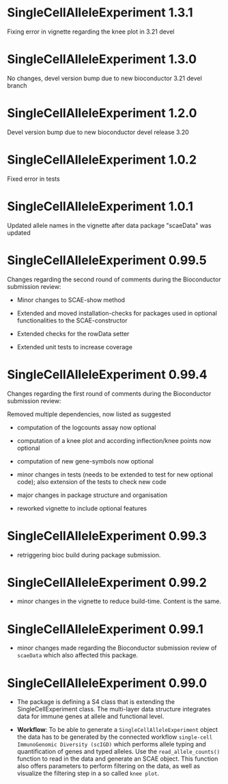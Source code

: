 # SingleCellAlleleExperiment 1.3.1

Fixing error in vignette regarding the knee plot in 3.21 devel

# SingleCellAlleleExperiment 1.3.0

No changes, devel version bump due to new bioconductor 3.21 devel branch

# SingleCellAlleleExperiment 1.2.0

Devel version bump due to new bioconductor devel release 3.20

# SingleCellAlleleExperiment 1.0.2

Fixed error in tests

# SingleCellAlleleExperiment 1.0.1

Updated allele names in the vignette after data package "scaeData" was updated

# SingleCellAlleleExperiment 0.99.5

Changes regarding the second round of comments during the Bioconductor submission
review:

- Minor changes to SCAE-show method
- Extended and moved installation-checks for packages used in optional
functionalities to the SCAE-constructor
- Extended checks for the rowData setter

- Extended unit tests to increase coverage


# SingleCellAlleleExperiment 0.99.4

Changes regarding the first round of comments during the Bioconductor submission
review:

 Removed multiple dependencies, now listed as suggested
 - computation of the logcounts assay now optional
 - computation of a knee plot and according inflection/knee points now optional
 - computation of new gene-symbols now optional
 
 - minor changes in tests (needs to be extended to test for new optional code);
 also extension of the tests to check new code
 
 - major changes in package structure and organisation
 
 - reworked vignette to include optional features
 
# SingleCellAlleleExperiment 0.99.3

- retriggering bioc build during package submission.

# SingleCellAlleleExperiment 0.99.2

- minor changes in the vignette to reduce build-time. Content is the same.

# SingleCellAlleleExperiment 0.99.1

- minor changes made regarding the Bioconductor submission review of `scaeData` which also affected this package.


# SingleCellAlleleExperiment 0.99.0 

* The package is defining a S4 class that is extending the SingleCellExperiment class.
  The multi-layer data structure integrates data for immune genes at allele and 
  functional level.
  
* **Workflow**: To be able to generate a `SingleCellAlleleExperiment` object the data has
  to be generated by the connected workflow `single-cell ImmunoGenomic Diversity (scIGD)`
  which performs allele typing and quantification of genes and typed alleles.
  Use the `read_allele_counts()` function to read in the data and generate an 
  SCAE object. This function also offers parameters to perform filtering on the data,
  as well as visualize the filtering step in a so called `knee plot`.
  
